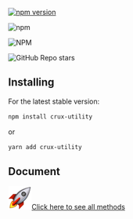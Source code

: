 [![npm version](https://badge.fury.io/js/crux-utility.svg)](https://badge.fury.io/js/crux-utility)

![npm](https://img.shields.io/npm/dw/crux-utility)

![NPM](https://img.shields.io/npm/l/crux-utility)

![GitHub Repo stars](https://img.shields.io/github/stars/Sucker-Org/crux-utility?style=social)

## Installing

For the latest stable version:

```bash
npm install crux-utility
```
or

```bash
yarn add crux-utility
```

## Document

[![Alt text](2E5AA69C.png)Click here to see all methods](https://sucker-org.github.io/crux-utility)
